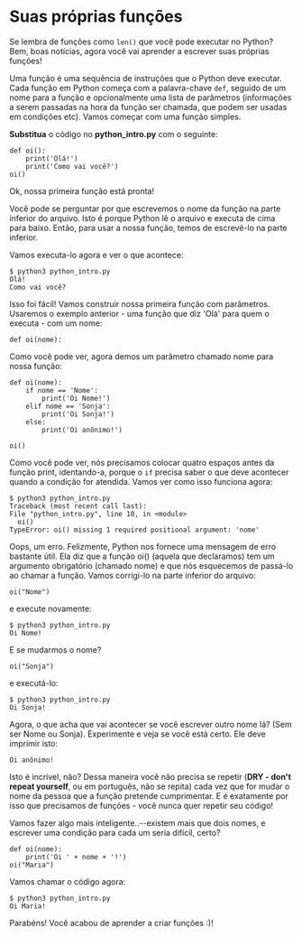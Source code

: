# Suas próprias funções

Se lembra de funções como `len()` que você pode executar no Python? Bem, boas notícias, agora você vai aprender a escrever suas próprias funções!

Uma função é uma sequência de instruções que o Python deve executar. Cada função em Python começa com a palavra-chave `def`, seguido de um nome para a função e opcionalmente uma lista de parâmetros \(informações a serem passadas na hora da função ser chamada, que podem ser usadas em condições etc\). Vamos começar com uma função simples. 

**Substitua** o código no **python\_intro.py** com o seguinte:

```text
def oi():
    print('Olá!')
    print('Como vai você?')
oi()
```

Ok, nossa primeira função está pronta!

Você pode se perguntar por que escrevemos o nome da função na parte inferior do arquivo. Isto é porque Python lê o arquivo e executa de cima para baixo. Então, para usar a nossa função, temos de escrevê-lo na parte inferior.

Vamos executa-lo agora e ver o que acontece:

```text
$ python3 python_intro.py
Olá!
Como vai você?
```

Isso foi fácil! Vamos construir nossa primeira função com parâmetros. Usaremos o exemplo anterior - uma função que diz 'Olá' para quem o executa - com um nome:

```text
def oi(nome):
```

Como você pode ver, agora demos um parâmetro chamado nome para nossa função:

```text
def oi(nome):
    if nome == 'Nome':
        print('Oi Nome!')
    elif nome == 'Sonja':
        print('Oi Sonja!')
    else:
        print('Oi anônimo!')

oi()
```

Como você pode ver, nós precisamos colocar quatro espaços antes da função print, identando-a, porque o `if` precisa saber o que deve acontecer quando a condição for atendida. Vamos ver como isso funciona agora:

```text
$ python3 python_intro.py
Traceback (most recent call last):
File "python_intro.py", line 10, in <module>
  oi()
TypeError: oi() missing 1 required positional argument: 'nome'
```

Oops, um erro. Felizmente, Python nos fornece uma mensagem de erro bastante útil. Ela diz que a função oi\(\) \(aquela que declaramos\) tem um argumento obrigatório \(chamado nome\) e que nós esquecemos de passá-lo ao chamar a função. Vamos corrigi-lo na parte inferior do arquivo:

```text
oi("Nome")
```

e execute novamente:

```text
$ python3 python_intro.py
Oi Nome!
```

E se mudarmos o nome?

```text
oi("Sonja")
```

e executá-lo:

```text
$ python3 python_intro.py
Oi Sonja!
```

Agora, o que acha que vai acontecer se você escrever outro nome lá? \(Sem ser Nome ou Sonja\). Experimente e veja se você está certo. Ele deve imprimir isto:

```text
Oi anônimo!
```

Isto é incrível, não? Dessa maneira você não precisa se repetir \(**DRY - don't repeat yourself**, ou em português, não se repita\) cada vez que for mudar o nome da pessoa que a função pretende cumprimentar. E é exatamente por isso que precisamos de funções - você nunca quer repetir seu código!

Vamos fazer algo mais inteligente..--existem mais que dois nomes, e escrever uma condição para cada um seria difícil, certo?

```text
def oi(nome):
    print('Oi ' + nome + '!')
oi("Maria")
```

Vamos chamar o código agora:

```text
$ python3 python_intro.py
Oi Maria!
```

Parabéns! Você acabou de aprender a criar funções :\)!


